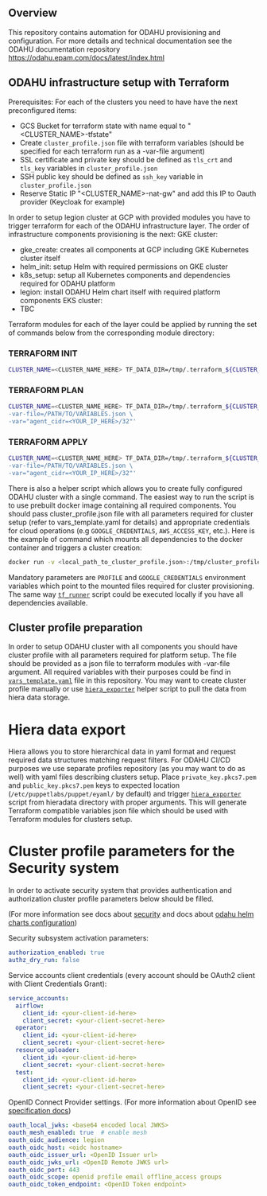 
## Overview
This repository contains automation for ODAHU provisioning and configuration.
For more details and technical documentation see the ODAHU documentation repository https://odahu.epam.com/docs/latest/index.html


## ODAHU infrastructure setup with Terraform
Prerequisites:
 For each of the clusters you need to have have the next preconfigured items:
 - GCS Bucket for terraform state with name equal to "<CLUSTER_NAME>-tfstate"
 - Create `cluster_profile.json` file with terraform variables (should be specified for each terraform run as a -var-file argument)
 - SSL certificate and private key should be defined as `tls_crt` and `tls_key` variables in `cluster_profile.json`
 - SSH public key should be defined as `ssh_key` variable in `cluster_profile.json`
 - Reserve Static IP "<CLUSTER_NAME>-nat-gw" and add this IP to Oauth provider (Keycloak for example)

In order to setup legion cluster at GCP with provided modules you have to trigger terraform for each of the ODAHU infrastructure layer.
The order of infrastructure components provisioning is the next:
GKE cluster:
 - gke_create: creates all components at GCP including GKE Kubernetes cluster itself
 - helm_init: setup Helm with required permissions on GKE cluster
 - k8s_setup: setup all Kubernetes components and dependencies required for ODAHU platform
 - legion: install ODAHU Helm chart itself with required platform components
EKS cluster:
 - TBC

Terraform modules for each of the layer could be applied by running the set of commands below from the corresponding module directory:
### TERRAFORM INIT

```bash
CLUSTER_NAME=<CLUSTER_NAME_HERE> TF_DATA_DIR=/tmp/.terraform_${CLUSTER_NAME}_${PWD##*/} bash -c 'terraform init -backend-config="bucket=${CLUSTER_NAME}-tfstate"'
```

### TERRAFORM PLAN

```bash
CLUSTER_NAME=<CLUSTER_NAME_HERE> TF_DATA_DIR=/tmp/.terraform_${CLUSTER_NAME}_${PWD##*/} bash -c 'terraform plan \
-var-file=/PATH/TO/VARIABLES.json \
-var="agent_cidr=<YOUR_IP_HERE>/32"'
```

### TERRAFORM APPLY

```bash
CLUSTER_NAME=<CLUSTER_NAME_HERE> TF_DATA_DIR=/tmp/.terraform_${CLUSTER_NAME}_${PWD##*/} bash -c 'terraform apply \
-var-file=/PATH/TO/VARIABLES.json \
-var="agent_cidr=<YOUR_IP_HERE>/32"'
```

There is also a helper script which allows you to create fully configured ODAHU cluster with a single command.
The easiest way to run the script is to use prebuilt docker image containing all required components.
You should pass cluster_profile.json file with all parameters required for cluster setup (refer to vars_template.yaml for details) and appropriate credentials for cloud operations (e.g `GOOGLE_CREDENTIALS`, `AWS_ACCESS_KEY`, etc.).
Here is the example of command which mounts all dependencies to the docker container and triggers a cluster creation:

```bash
docker run -v <local_path_to_cluster_profile.json>:/tmp/cluster_profile.json -v <path_to_local_gcp_credentials_file.json>/:/tmp/gcp_credentials_file.json -e PROFILE=/tmp/cluster_profile.json -e GOOGLE_CREDENTIALS=/tmp/gcp_credentials_file.json terraform:latest tf_runner create
```

Mandatory parameters are `PROFILE` and `GOOGLE_CREDENTIALS` environment variables which point to the mounted files required for cluster provisioning.
The same way [`tf_runner`](tools/tf_runner.sh) script could be executed locally if you have all dependencies available.

## Cluster profile preparation
In order to setup ODAHU cluster with all components you should have cluster profile with all parameters required for platform setup.
The file should be provided as a json file to terraform modules with -var-file argument. All required variables with their purposes could be find in [`vars_template.yaml`](vars_template.yaml) file in this repository.
You may want to create cluster profile manually or use [`hiera_exporter`](tools/hiera_exporter) helper script to pull the data from hiera data storage.

# Hiera data export
Hiera allows you to store hierarchical data in yaml format and request required data structures matching request filters.
For ODAHU CI/CD purposes we use separate profiles repository (as you may want to do as well) with yaml files describing clusters setup.
Place `private_key.pkcs7.pem` and `public_key.pkcs7.pem` keys to expected location (`/etc/puppetlabs/puppet/eyaml/` by default) and trigger [`hiera_exporter`](tools/hiera_exporter) script from hieradata directory with proper arguments.
This will generate Terraform compatible variables json file which should be used with Terraform modules for clusters setup.

# Cluster profile parameters for the Security system

In order to activate security system that provides authentication and authorization cluster profile parameters below should be filled.

(For more information see docs about [security](http://docs.odahu.epam.com/gen_security.html) and docs about [odahu helm charts configuration](http://docs.odahu.epam.com/odahu/odahu-docs/out/tutorials_installation.html#install-open-policy-agent-optional))


Security subsystem activation parameters:

```yaml
authorization_enabled: true
authz_dry_run: false
```

Service accounts client credentials (every account should be OAuth2 client with Client Credentials Grant):

```yaml
service_accounts:
  airflow:
    client_id: <your-client-id-here>
    client_secret: <your-client-secret-here>
  operator:
    client_id: <your-client-id-here>
    client_secret: <your-client-secret-here>
  resource_uploader:
    client_id: <your-client-id-here>
    client_secret: <your-client-secret-here>
  test:
    client_id: <your-client-id-here>
    client_secret: <your-client-secret-here>
```

OpenID Connect Provider settings. (For more information about OpenID see [specification docs](https://openid.net/specs/openid-connect-core-1_0.html))

```yaml
oauth_local_jwks: <base64 encoded local JWKS>
oauth_mesh_enabled: true  # enable mesh 
oauth_oidc_audience: legion
oauth_oidc_host: <oidc hostname>
oauth_oidc_issuer_url: <OpenID Issuer url>
oauth_oidc_jwks_url: <OpenID Remote JWKS url>
oauth_oidc_port: 443
oauth_oidc_scope: openid profile email offline_access groups  
oauth_oidc_token_endpoint: <OpenID Token endpoint>
```
